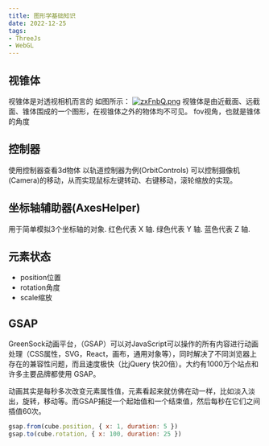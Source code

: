 ```yaml
---
title: 图形学基础知识
date: 2022-12-25
tags:
- ThreeJs
- WebGL
---
```


## 视锥体
视锥体是对透视相机而言的
如图所示：
[![zxFnbQ.png](https://s1.ax1x.com/2022/12/25/zxFnbQ.png)](https://imgse.com/i/zxFnbQ)
视锥体是由近截面、远截面、锥体围成的一个图形，在视锥体之外的物体均不可见。
fov视角，也就是锥体的角度

## 控制器
使用控制器查看3d物体
以轨道控制器为例(OrbitControls)
可以控制摄像机(Camera)的移动，从而实现鼠标左键转动、右键移动，滚轮缩放的实现。

## 坐标轴辅助器(AxesHelper)
用于简单模拟3个坐标轴的对象.
红色代表 X 轴. 绿色代表 Y 轴. 蓝色代表 Z 轴.

## 元素状态
- position位置
- rotation角度
- scale缩放
  
## GSAP
GreenSock动画平台，（GSAP）可以对JavaScript可以操作的所有内容进行动画处理（CSS属性，SVG，React，画布，通用对象等），同时解决了不同浏览器上存在的兼容性问题，而且速度极快（比jQuery 快20倍）。大约有1000万个站点和许多主要品牌都使用 GSAP。

动画其实是每秒多次改变元素属性值，元素看起来就仿佛在动一样，比如淡入淡出，旋转，移动等。而GSAP捕捉一个起始值和一个结束值，然后每秒在它们之间插值60次。

```js
gsap.from(cube.position, { x: 1, duration: 5 })
gsap.to(cube.rotation, { x: 100, duration: 25 })
```
